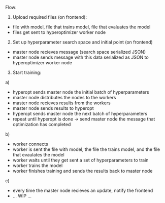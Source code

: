 Flow:

1. Upload required files (on frontend):

- file with model, file that trains model, file that evaluates the model
- files get sent to hyperoptimizer worker node

2. Set up hyperparameter search space and initial point (on frontend)

- master node recieves message (search space serialized JSON)
- master node sends message with this data serialized as JSON to hyperoptimizer worker node

3. Start training:

a)

- hyperopt sends master node the initial batch of hyperparameters
- master node distributes the nodes to the workers
- master node recieves results from the workers
- master node sends results to hyperopt
- hyperopt sends master node the next batch of hyperparameters
- repeat until hyperopt is done -> send master node the message that optimization has completed

b)

- worker connects
- worker is sent the file with model, the file the trains model, and the file that evaulates the model
- worker waits until they get sent a set of hyperparameters to train
- worker trains the model
- worker finishes training and sends the results back to master node

c)

- every time the master node recieves an update, notify the frontend
- ... WIP ...

